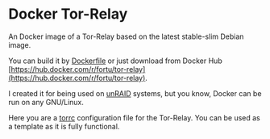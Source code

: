 # Docker Tor-Relay
An Docker image of a Tor-Relay based on the latest stable-slim Debian image.

You can build it by [Dockerfile](https://github.com/FoRTu/docker-tor-relay/blob/master/Dockerfile) or just download from Docker Hub [https://hub.docker.com/r/fortu/tor-relay](https://hub.docker.com/r/fortu/tor-relay).

I created it for being used on [unRAID](https://unraid.net/) systems, but you know, Docker can be run on any GNU/Linux.

Here you are a [torrc](https://github.com/FoRTu/docker-tor-relay/blob/master/torrc) configuration file for the Tor-Relay. You can be used as a template as it is fully functional.
